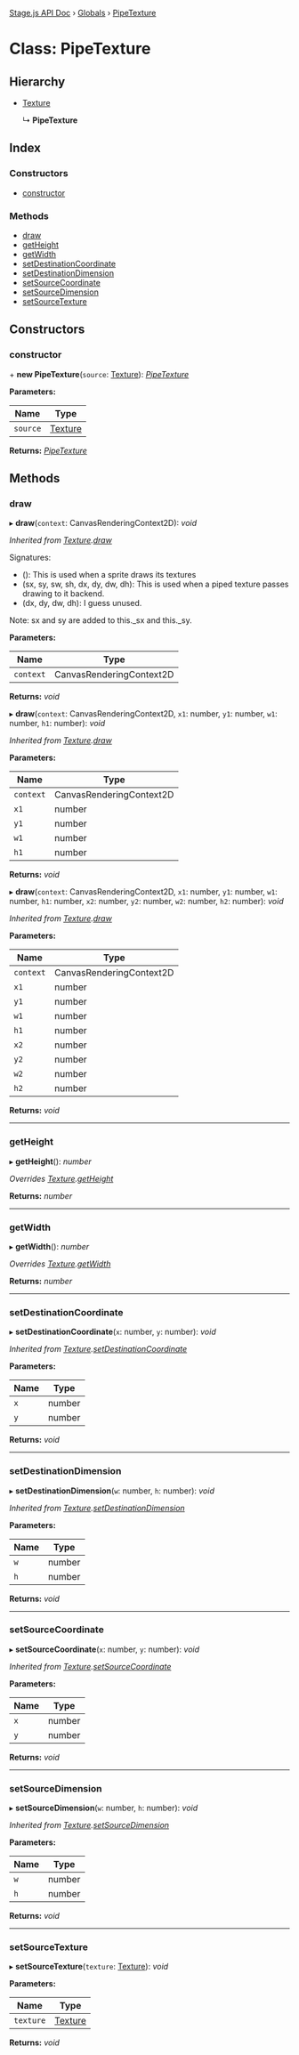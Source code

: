 [Stage.js API Doc](../README.md) › [Globals](../globals.md) › [PipeTexture](pipetexture.md)

# Class: PipeTexture

## Hierarchy

* [Texture](texture.md)

  ↳ **PipeTexture**

## Index

### Constructors

* [constructor](pipetexture.md#constructor)

### Methods

* [draw](pipetexture.md#draw)
* [getHeight](pipetexture.md#getheight)
* [getWidth](pipetexture.md#getwidth)
* [setDestinationCoordinate](pipetexture.md#setdestinationcoordinate)
* [setDestinationDimension](pipetexture.md#setdestinationdimension)
* [setSourceCoordinate](pipetexture.md#setsourcecoordinate)
* [setSourceDimension](pipetexture.md#setsourcedimension)
* [setSourceTexture](pipetexture.md#setsourcetexture)

## Constructors

###  constructor

\+ **new PipeTexture**(`source`: [Texture](texture.md)): *[PipeTexture](pipetexture.md)*

**Parameters:**

Name | Type |
------ | ------ |
`source` | [Texture](texture.md) |

**Returns:** *[PipeTexture](pipetexture.md)*

## Methods

###  draw

▸ **draw**(`context`: CanvasRenderingContext2D): *void*

*Inherited from [Texture](texture.md).[draw](texture.md#draw)*

Signatures:
- (): This is used when a sprite draws its textures
- (sx, sy, sw, sh, dx, dy, dw, dh): This is used when a piped texture passes drawing to it backend.
- (dx, dy, dw, dh): I guess unused.

Note: sx and sy are added to this._sx and this._sy.

**Parameters:**

Name | Type |
------ | ------ |
`context` | CanvasRenderingContext2D |

**Returns:** *void*

▸ **draw**(`context`: CanvasRenderingContext2D, `x1`: number, `y1`: number, `w1`: number, `h1`: number): *void*

*Inherited from [Texture](texture.md).[draw](texture.md#draw)*

**Parameters:**

Name | Type |
------ | ------ |
`context` | CanvasRenderingContext2D |
`x1` | number |
`y1` | number |
`w1` | number |
`h1` | number |

**Returns:** *void*

▸ **draw**(`context`: CanvasRenderingContext2D, `x1`: number, `y1`: number, `w1`: number, `h1`: number, `x2`: number, `y2`: number, `w2`: number, `h2`: number): *void*

*Inherited from [Texture](texture.md).[draw](texture.md#draw)*

**Parameters:**

Name | Type |
------ | ------ |
`context` | CanvasRenderingContext2D |
`x1` | number |
`y1` | number |
`w1` | number |
`h1` | number |
`x2` | number |
`y2` | number |
`w2` | number |
`h2` | number |

**Returns:** *void*

___

###  getHeight

▸ **getHeight**(): *number*

*Overrides [Texture](texture.md).[getHeight](texture.md#abstract-getheight)*

**Returns:** *number*

___

###  getWidth

▸ **getWidth**(): *number*

*Overrides [Texture](texture.md).[getWidth](texture.md#abstract-getwidth)*

**Returns:** *number*

___

###  setDestinationCoordinate

▸ **setDestinationCoordinate**(`x`: number, `y`: number): *void*

*Inherited from [Texture](texture.md).[setDestinationCoordinate](texture.md#setdestinationcoordinate)*

**Parameters:**

Name | Type |
------ | ------ |
`x` | number |
`y` | number |

**Returns:** *void*

___

###  setDestinationDimension

▸ **setDestinationDimension**(`w`: number, `h`: number): *void*

*Inherited from [Texture](texture.md).[setDestinationDimension](texture.md#setdestinationdimension)*

**Parameters:**

Name | Type |
------ | ------ |
`w` | number |
`h` | number |

**Returns:** *void*

___

###  setSourceCoordinate

▸ **setSourceCoordinate**(`x`: number, `y`: number): *void*

*Inherited from [Texture](texture.md).[setSourceCoordinate](texture.md#setsourcecoordinate)*

**Parameters:**

Name | Type |
------ | ------ |
`x` | number |
`y` | number |

**Returns:** *void*

___

###  setSourceDimension

▸ **setSourceDimension**(`w`: number, `h`: number): *void*

*Inherited from [Texture](texture.md).[setSourceDimension](texture.md#setsourcedimension)*

**Parameters:**

Name | Type |
------ | ------ |
`w` | number |
`h` | number |

**Returns:** *void*

___

###  setSourceTexture

▸ **setSourceTexture**(`texture`: [Texture](texture.md)): *void*

**Parameters:**

Name | Type |
------ | ------ |
`texture` | [Texture](texture.md) |

**Returns:** *void*
